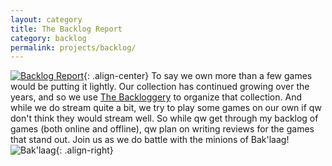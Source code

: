 ```yaml
---
layout: category
title: The Backlog Report
category: backlog
permalink: projects/backlog/
---
```

[![Backlog Report]({{site.images}}/project/backlog-report.png)](/projects/backlog/){: .align-center}
To say we own more than a few games would be putting it lightly. Our collection has continued growing over the years, and so we use [The Backloggery](https://backloggery.com/voidlingBento) to organize that collection. And while we do stream quite a bit, we try to play some games on our own if qw don't think they would stream well. So while qw get through my backlog of games (both online and offline), qw plan on writing reviews for the games that stand out. Join us as we do battle with the minions of Bak'laag! ![Bak'laag]({{site.images}}/backlog/baklaag.png){: .align-right}
<p>&nbsp;</p>